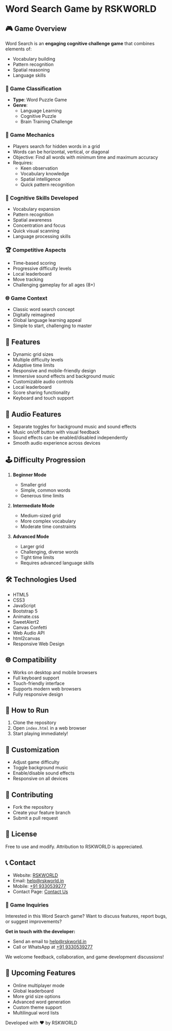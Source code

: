 # Word Search Game by RSKWORLD

## 🎮 Game Overview
Word Search is an **engaging cognitive challenge game** that combines elements of:
- Vocabulary building
- Pattern recognition
- Spatial reasoning
- Language skills

### 🧩 Game Classification
- **Type**: Word Puzzle Game
- **Genre**: 
  - Language Learning
  - Cognitive Puzzle
  - Brain Training Challenge

### 🎲 Game Mechanics
- Players search for hidden words in a grid
- Words can be horizontal, vertical, or diagonal
- Objective: Find all words with minimum time and maximum accuracy
- Requires:
  - Keen observation
  - Vocabulary knowledge
  - Spatial intelligence
  - Quick pattern recognition

### 🧠 Cognitive Skills Developed
- Vocabulary expansion
- Pattern recognition
- Spatial awareness
- Concentration and focus
- Quick visual scanning
- Language processing skills

### 🏆 Competitive Aspects
- Time-based scoring
- Progressive difficulty levels
- Local leaderboard
- Move tracking
- Challenging gameplay for all ages (8+)

### 🌐 Game Context
- Classic word search concept
- Digitally reimagined
- Global language learning appeal
- Simple to start, challenging to master

## 🌟 Features
- Dynamic grid sizes
- Multiple difficulty levels
- Adaptive time limits
- Responsive and mobile-friendly design
- Immersive sound effects and background music
- Customizable audio controls
- Local leaderboard
- Score sharing functionality
- Keyboard and touch support

## 🎵 Audio Features
- Separate toggles for background music and sound effects
- Music on/off button with visual feedback
- Sound effects can be enabled/disabled independently
- Smooth audio experience across devices

## 🕹️ Difficulty Progression
1. **Beginner Mode**
   - Smaller grid
   - Simple, common words
   - Generous time limits

2. **Intermediate Mode**
   - Medium-sized grid
   - More complex vocabulary
   - Moderate time constraints

3. **Advanced Mode**
   - Larger grid
   - Challenging, diverse words
   - Tight time limits
   - Requires advanced language skills

## 🛠️ Technologies Used
- HTML5
- CSS3
- JavaScript
- Bootstrap 5
- Animate.css
- SweetAlert2
- Canvas Confetti
- Web Audio API
- html2canvas
- Responsive Web Design

## 🌐 Compatibility
- Works on desktop and mobile browsers
- Full keyboard support
- Touch-friendly interface
- Supports modern web browsers
- Fully responsive design

## 🚀 How to Run
1. Clone the repository
2. Open `index.html` in a web browser
3. Start playing immediately!

## 🎨 Customization
- Adjust game difficulty
- Toggle background music
- Enable/disable sound effects
- Responsive on all devices

## 🤝 Contributing
- Fork the repository
- Create your feature branch
- Submit a pull request

## 📄 License
Free to use and modify. Attribution to RSKWORLD is appreciated.

## 📞 Contact
- Website: [RSKWORLD](https://rskworld.in)
- Email: [help@rskworld.in](mailto:help@rskworld.in)
- Mobile: [+91 9330539277](tel:+919330539277)
- Contact Page: [Contact Us](https://rskworld.in/contact.php)

### 💬 Game Inquiries
Interested in this Word Search game? Want to discuss features, report bugs, or suggest improvements? 

**Get in touch with the developer:**
- Send an email to [help@rskworld.in](mailto:help@rskworld.in)
- Call or WhatsApp at [+91 9330539277](tel:+919330539277)

We welcome feedback, collaboration, and game development discussions!

## 🌈 Upcoming Features
- Online multiplayer mode
- Global leaderboard
- More grid size options
- Advanced word generation
- Custom theme support
- Multilingual word lists

Developed with ❤️ by RSKWORLD

